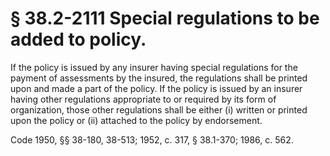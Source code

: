 # § 38.2-2111 Special regulations to be added to policy.

<p>If the policy is issued by any insurer having special regulations for the payment of assessments by the insured, the regulations shall be printed upon and made a part of the policy. If the policy is issued by an insurer having other regulations appropriate to or required by its form of organization, those other regulations shall be either (i) written or printed upon the policy or (ii) attached to the policy by endorsement.</p><p>Code 1950, §§ 38-180, 38-513; 1952, c. 317, § 38.1-370; 1986, c. 562.</p>